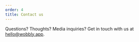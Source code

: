 ```yaml
---
order: 4
title: Contact us
---
```


Questions? Thoughts? Media inquiries? Get in touch with us at <a href="mailto:hello@wobbly.app">hello@wobbly.app</a>.
